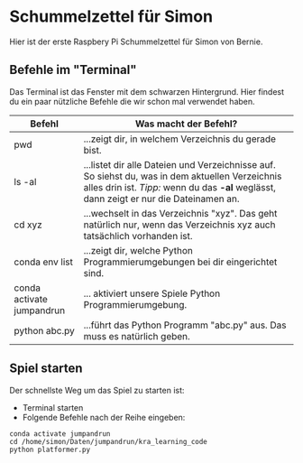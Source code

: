 # Schummelzettel für Simon

Hier ist der erste Raspbery Pi Schummelzettel für Simon von Bernie.

## Befehle im "Terminal" 
Das Terminal ist das Fenster mit dem schwarzen Hintergrund. Hier findest du ein paar nützliche Befehle die wir schon mal verwendet haben.

| Befehl | Was macht der Befehl? | 
| -- | -- | 
| pwd | ...zeigt dir, in welchem Verzeichnis du gerade bist. | 
| ls -al | ...listet dir alle Dateien und Verzeichnisse auf. So siehst du, was in dem aktuellen Verzeichnis alles drin ist. *Tipp:* wenn du das **-al** weglässt, dann zeigt er nur die Dateinamen an. |
| cd xyz | ...wechselt in das Verzeichnis "xyz". Das geht natürlich nur, wenn das Verzeichnis xyz auch tatsächlich vorhanden ist. |
| conda env list | ...zeigt dir, welche Python Programmierumgebungen bei dir eingerichtet sind. |
| conda activate jumpandrun | ... aktiviert unsere Spiele Python Programmierumgebung. |
| python abc.py | ...führt das Python Programm "abc.py" aus. Das muss es natürlich geben. |

## Spiel starten

Der schnellste Weg um das Spiel zu starten ist:

* Terminal starten
* Folgende Befehle nach der Reihe eingeben:

```
conda activate jumpandrun
cd /home/simon/Daten/jumpandrun/kra_learning_code
python platformer.py
```
